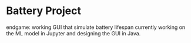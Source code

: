 # Battery Project
 endgame: working GUI that simulate battery lifespan
currently working on the ML model in Jupyter and designing the GUI in Java.
